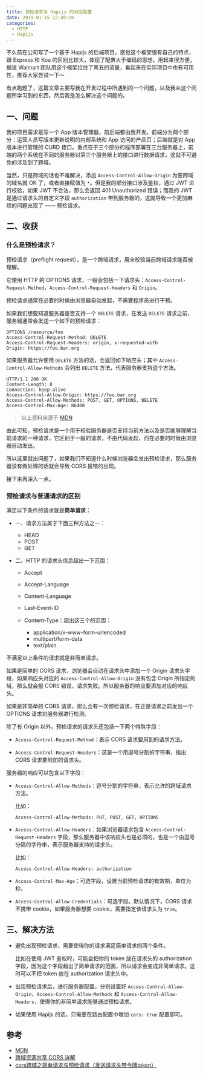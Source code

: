 ```yaml
---
title: 预检请求与 Hapijs 的对应配置
date: 2019-01-15 22:49:19
categories:
  - HTTP
  - Hapijs
---
```


不久前在公司写了一个基于 Hapijs 的后端项目，感觉这个框架很有自己的特点，跟 Express 和 Koa 的区别比较大，体现了配置大于编码的思想。用起来很方便，据说 Walmart 团队用这个框架扛住了黑五的流量，看起来在实际项目中也有可用性，推荐大家尝试一下～

有点跑题了，这篇文章主要写我在开发过程中所遇到的一个问题，以及我从这个问题所学习到的东西，然后我是怎么解决这个问题的。

<!-- more -->

## 一、问题

我的项目需求是写一个 App 版本管理器，前后端都由我开发。前端分为两个部分：运营人员写版本更新说明的内部系统和 App 访问的产品页；后端就是对 App 版本进行管理的 CURD 接口。重点在于三个部分的程序部署在三台服务器上，前端的两个系统在不同的服务器对第三个服务器上的接口进行数据请求，这就不可避免的涉及到了跨域。

当然，只是跨域的话也不难解决，添加 `Access-Control-Allow-Origin` 为要跨域的域名就 OK 了，或者直接赋值为 `*`。但是我的部分接口涉及鉴权，通过 JWT 进行校验，如果 JWT 不合法，那么会返回 401 Unauthorized 错误；而我的 JWT 是通过请求头的自定义字段 `authorization` 带到服务器的，这就导致一个更加麻烦的问题出现了 —— 预检请求。

## 二、收获

### 什么是预检请求？

预检请求（preflight request），是一个跨域请求，用来校验当前跨域请求能否被理解。

它使用 HTTP 的 OPTIONS 请求，一般会包括一下请求头：`Access-Control-Request-Method`，`Access-Control-Request-Headers` 和 `Origin`。

预检请求通常在必要的时候由浏览器自动发起，不需要程序员进行干预。

如果我们想要知道服务器是否支持一个 `DELETE` 请求，在发送 `DELETE` 请求之前，服务器通常会发送一个如下的预检请求：

```
OPTIONS /resource/foo 
Access-Control-Request-Method: DELETE 
Access-Control-Request-Headers: origin, x-requested-with
Origin: https://foo.bar.org
```

如果服务器允许使用 `DELETE` 方法的话，会返回如下响应头；其中 `Access-Control-Allow-Methods` 会列出 `DELETE` 方法，代表服务器支持这个方法。

```
HTTP/1.1 200 OK
Content-Length: 0
Connection: keep-alive
Access-Control-Allow-Origin: https://foo.bar.org
Access-Control-Allow-Methods: POST, GET, OPTIONS, DELETE
Access-Control-Max-Age: 86400
```

> 以上资料来源于 [MDN](https://developer.mozilla.org/en-US/docs/Glossary/Preflight_request)

由此可知，预检请求是一个用于校验服务器是否支持当前方法以及是否能够理解当前请求的一种请求，它区别于一般的请求，不由代码发起，而在必要的时候由浏览器自动发出。

所以这里就出问题了，如果我们不知道什么时候浏览器会发出预检请求，那么服务器没有做处理的话就会导致 CORS 报错的出现。

接下来再深入一点。

### 预检请求与普通请求的区别

满足以下条件的请求就是**简单请求**：

* 一、请求方法属于下面三种方法之一：

  * HEAD
  * POST
  * GET

* 二、HTTP 的请求头信息超出一下范围：

  * Accept
  * Accept-Language
  * Content-Language
  * Last-Event-ID
  * Content-Type：超出这三个的范围：

    * application/x-www-form-urlencoded
    * multipart/form-data
    * text/plain

不满足以上条件的请求就是非简单请求。

如果是简单的 CORS 请求，浏览器会自动在请求头中添加一个 Origin 请求头字段，如果响应头对应的 `Access-Control-Allow-Origin` 没有包含 Origin 所指定的域，那么就会报 CORS 错误，请求失败。所以服务器的响应要添加对应的响应头。

如果是非简单的 CORS 请求，那么会有一次预检请求，在正是请求之前发出一个 OPTIONS 请求对服务器进行检测。

除了有 Origin 以外，预检请求的请求头还包括一下两个特殊字段：

* `Access-Control-Request-Method`：表示 CORS 请求要用到的请求方法。

* `Access-Control-Request-Headers`：这是一个用逗号分割的字符串，指出 CORS 请求要附加的请求头。

服务器的响应可以包含以下字段：

* `Access-Control-Allow-Methods`：逗号分割的字符串，表示允许的跨域请求方法。

  比如：
  ```
  Access-Control-Allow-Methods: PUT, POST, GET, OPTIONS
  ```

* `Access-Control-Allow-Headers`：如果浏览器请求包含 `Access-Control-Request-Headers` 字段，那么服务器中该响应头也是必须的，也是一个由逗号分隔的字符串，表示服务器支持的请求头。

  比如：

  ```
  Access-Control-Allow-Headers: authorization
  ```

* `Access-Control-Max-Age`：可选字段，设置当前预检请求的有效期，单位为秒。

* `Access-Control-Allow-Credentials`：可选字段。默认情况下，CORS 请求不携带 cookie，如果服务器想要 cookie，需要指定该请求头为 `true`。

## 三、解决方法

* 避免出现预检请求，需要使得你的请求满足简单请求的两个条件。
  
  比如在使用 JWT 鉴权时，可能会把你的 token 放在请求头的 authorization 字段，因为这个字段超出了简单请求的范围，所以请求会变成非简单请求。这时可以不把 token 放在 authorization 请求头中。

* 出现预检请求后，进行服务器配置，分别设置好 `Access-Control-Allow-Origin`、`Access-Control-Allow-Methods` 和 `Access-Control-Allow-Headers`，使得你的非简单请求能够通过预检请求。

* 如果使用 Hapijs 的话，只需要在路由配置中增加 `cors: true` 配置即可。

## 参考

* [MDN](https://developer.mozilla.org/en-US/docs/Glossary/Preflight_request)
* [跨域资源共享 CORS 详解](http://www.ruanyifeng.com/blog/2016/04/cors.html)
* [cors跨域之简单请求与预检请求（发送请求头带令牌token）](https://segmentfault.com/a/1190000009971254)
